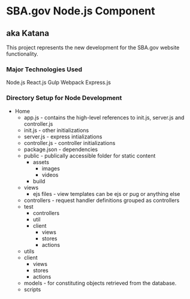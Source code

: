 #  SBA.gov Node.js Component
## aka Katana

This project represents the new development for the SBA.gov website functionality. 

### Major Technologies Used
Node.js
React.js
Gulp
Webpack
Express.js


### Directory Setup for Node Development

* Home
    * app.js - contains the high-level references to init.js, server.js and controller.js
    * init.js - other initializations
    * server.js - express intializations
    * controller.js - controller initializations
    * package.json - dependencies
    * public - publically accessible folder for static content
        * assets
            * images
            * videos
        * build
    * views
        * ejs files - view templates can be ejs or pug or anything else
    * controllers - request handler definitions grouped as controllers
    * test
        * controllers
        * util
        * client
            * views
            * stores
            * actions
    * utils
    * client
        * views
        * stores
        * actions
    * models - for constituting objects retrieved from the database.
    * scripts
